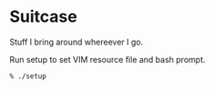 # Suitcase
Stuff I bring around whereever I go.

Run setup to set VIM resource file and bash prompt.

`% ./setup`
